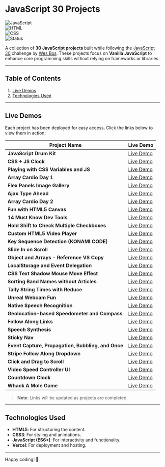 # JavaScript 30 Projects

![JavaScript](https://img.shields.io/badge/JavaScript-ES6+-yellow.svg)  
![HTML](https://img.shields.io/badge/HTML-5-orange.svg)  
![CSS](https://img.shields.io/badge/CSS-3-blue.svg)  
![Status](https://img.shields.io/badge/status-in%20progress-yellowgreen.svg)

A collection of **30 JavaScript projects** built while following the [JavaScript 30](https://javascript30.com/) challenge by [Wes Bos](https://github.com/wesbos). These projects focus on **Vanilla JavaScript** to enhance core programming skills without relying on frameworks or libraries.

---

## Table of Contents

1. [Live Demos](#live-demos)
2. [Technologies Used](#technologies-used)

---

## Live Demos

Each project has been deployed for easy access. Click the links below to view them in action:

| Project Name                                       | Live Demo                                                 |
| -------------------------------------------------- | --------------------------------------------------------- |
| **JavaScript Drum Kit**                            | [Live Demo](https://js-drumkit-aadityar73.vercel.app)     |
| **CSS + JS Clock**                                 | [Live Demo](https://js-css-clock-aadityar73.vercel.app/)  |
| **Playing with CSS Variables and JS**              | [Live Demo](https://css-variables-aadityar73.vercel.app/) |
| **Array Cardio Day 1**                             | [Live Demo](#)                                            |
| **Flex Panels Image Gallery**                      | [Live Demo](#)                                            |
| **Ajax Type Ahead**                                | [Live Demo](#)                                            |
| **Array Cardio Day 2**                             | [Live Demo](#)                                            |
| **Fun with HTML5 Canvas**                          | [Live Demo](#)                                            |
| **14 Must Know Dev Tools**                         | [Live Demo](#)                                            |
| **Hold Shift to Check Multiple Checkboxes**        | [Live Demo](#)                                            |
| **Custom HTML5 Video Player**                      | [Live Demo](#)                                            |
| **Key Sequence Detection (KONAMI CODE)**           | [Live Demo](#)                                            |
| **Slide In on Scroll**                             | [Live Demo](#)                                            |
| **Object and Arrays - Reference VS Copy**          | [Live Demo](#)                                            |
| **LocalStorage and Event Delegation**              | [Live Demo](#)                                            |
| **CSS Text Shadow Mouse Move Effect**              | [Live Demo](#)                                            |
| **Sorting Band Names without Articles**            | [Live Demo](#)                                            |
| **Tally String Times with Reduce**                 | [Live Demo](#)                                            |
| **Unreal Webcam Fun**                              | [Live Demo](#)                                            |
| **Native Speech Recognition**                      | [Live Demo](#)                                            |
| **Geolocation-based Speedometer and Compass**      | [Live Demo](#)                                            |
| **Follow Along Links**                             | [Live Demo](#)                                            |
| **Speech Synthesis**                               | [Live Demo](#)                                            |
| **Sticky Nav**                                     | [Live Demo](#)                                            |
| **Event Capture, Propagation, Bubbling, and Once** | [Live Demo](#)                                            |
| **Stripe Follow Along Dropdown**                   | [Live Demo](#)                                            |
| **Click and Drag to Scroll**                       | [Live Demo](#)                                            |
| **Video Speed Controller UI**                      | [Live Demo](#)                                            |
| **Countdown Clock**                                | [Live Demo](#)                                            |
| **Whack A Mole Game**                              | [Live Demo](#)                                            |

> **Note**: Links will be updated as projects are completed.

---

## Technologies Used

- **HTML5**: For structuring the content.
- **CSS3**: For styling and animations.
- **JavaScript (ES6+)**: For interactivity and functionality.
- **Vercel**: For deployment and hosting.

---

Happy coding! 🚀
